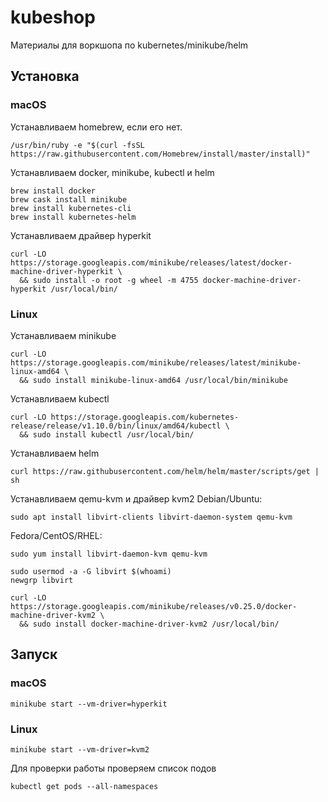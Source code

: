 # kubeshop
Материалы для воркшопа по kubernetes/minikube/helm

## Установка

### macOS

Устанавливаем homebrew, если его нет.
```shell
/usr/bin/ruby -e "$(curl -fsSL https://raw.githubusercontent.com/Homebrew/install/master/install)"
```
Устанавливаем docker, minikube, kubectl и helm
```shell
brew install docker
brew cask install minikube
brew install kubernetes-cli
brew install kubernetes-helm
```
Устанавливаем драйвер hyperkit
```shell
curl -LO https://storage.googleapis.com/minikube/releases/latest/docker-machine-driver-hyperkit \
  && sudo install -o root -g wheel -m 4755 docker-machine-driver-hyperkit /usr/local/bin/
```
### Linux

Устанавливаем minikube
```shell
curl -LO https://storage.googleapis.com/minikube/releases/latest/minikube-linux-amd64 \
  && sudo install minikube-linux-amd64 /usr/local/bin/minikube
```
Устанавливаем kubectl
```shell
curl -LO https://storage.googleapis.com/kubernetes-release/release/v1.10.0/bin/linux/amd64/kubectl \
  && sudo install kubectl /usr/local/bin/ 
```
Устанавливаем helm
```shell
curl https://raw.githubusercontent.com/helm/helm/master/scripts/get | sh
```

Устанавливаем qemu-kvm и драйвер kvm2
Debian/Ubuntu:
```shell
sudo apt install libvirt-clients libvirt-daemon-system qemu-kvm
```
Fedora/CentOS/RHEL:
```shell
sudo yum install libvirt-daemon-kvm qemu-kvm
```

```shell
sudo usermod -a -G libvirt $(whoami)
newgrp libvirt
```

```shell
curl -LO https://storage.googleapis.com/minikube/releases/v0.25.0/docker-machine-driver-kvm2 \
  && sudo install docker-machine-driver-kvm2 /usr/local/bin/
```
## Запуск

### macOS
```shell
minikube start --vm-driver=hyperkit
```

### Linux
```shell
minikube start --vm-driver=kvm2
```

Для проверки работы проверяем список подов
```shell
kubectl get pods --all-namespaces
```
